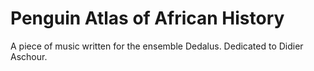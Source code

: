 # Penguin Atlas of African History

A piece of music written for the ensemble Dedalus.  Dedicated to Didier Aschour.
